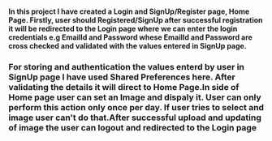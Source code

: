 <h4>In this project I have created a Login and SignUp/Register page, Home Page.  Firstly, user should Registered/SignUp after successful registration it will be redirected to the Login page where we can enter the login credentials e.g EmailId and Password whese EmailId and Password are cross checked and validated with the values entered in SignUp page.</h4>

<h3>For storing and authentication the values enterd by user in SignUp page I have used Shared Preferences here. After validating the details it will direct to Home Page.In side of Home page user can set an Image and dispaly it. User can only perform this action only once per day. If user tries to select and image user can't do that.After successful upload and updating of image the user can logout and redirected to the Login page </h3>
